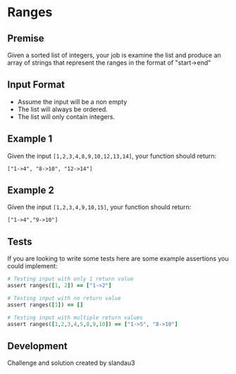 Ranges
=======
Premise
------
Given a sorted list of integers, your job is examine the list and produce an
array of strings that represent the ranges in the format of "start->end"

Input Format
------------
* Assume the input will be a non empty
* The list will always be ordered.
* The list will only contain integers.

Example 1
---------
Given the input `[1,2,3,4,8,9,10,12,13,14]`, your function should
return:

    ["1->4", "8->10", "12->14"]

Example 2
----------
Given the input `[1,2,3,4,9,10,15]`, your function should return:

    ["1->4","9->10"]

Tests
------

If you are looking to write some tests here are some example assertions you
could implement:

```ruby
# Testing input with only 1 return value
assert ranges([1, 2]) == ["1->2"]

# Testing input with no return value
assert ranges([1]) == []

# Testing input with multiple return values
assert ranges([1,2,3,4,5,8,9,10]) == ["1->5", "8->10"]
```

Development
------------
Challenge and solution created by slandau3
